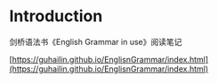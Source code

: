 # Introduction

剑桥语法书《English Grammar in use》阅读笔记

[https://guhailin.github.io/EnglisnGrammar/index.html](https://guhailin.github.io/EnglisnGrammar/index.html)

